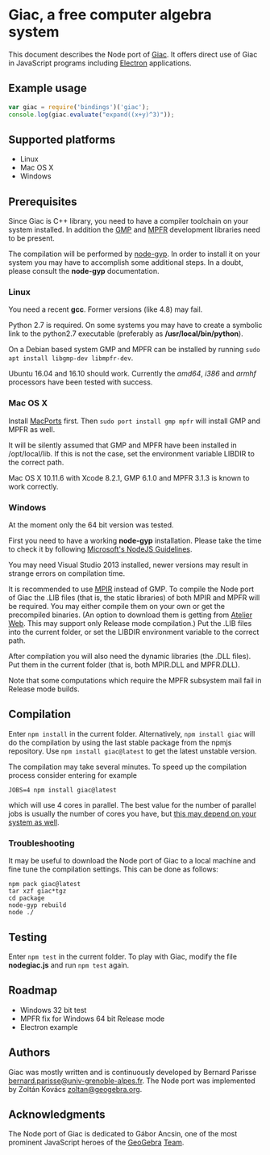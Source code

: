 # Giac, a free computer algebra system #

This document describes the Node port of
[Giac](http://www-fourier.ujf-grenoble.fr/~parisse/giac.html). It offers
direct use of Giac in JavaScript programs including
[Electron](https://electron.atom.io/) applications.

## Example usage ##

```javascript
var giac = require('bindings')('giac');
console.log(giac.evaluate("expand((x+y)^3)"));
```

## Supported platforms ##

* Linux
* Mac OS X
* Windows

## Prerequisites ##

Since Giac is C++ library, you need to have a compiler toolchain on your
system installed. In addition the [GMP](https://gmplib.org) and
[MPFR](http://www.mpfr.org/) development libraries need to be present.

The compilation will be performed by
[node-gyp](https://github.com/nodejs/node-gyp). In order to install it on
your system you may have to accomplish some additional steps. In a doubt,
please consult the **node-gyp** documentation.

### Linux ###

You need a recent **gcc**. Former versions (like 4.8) may fail.

Python 2.7 is required. On some systems you may have to create a symbolic link to
the python2.7 executable (preferably as **/usr/local/bin/python**).

On a Debian based system GMP and MPFR can be installed by running `sudo apt install
libgmp-dev libmpfr-dev`.

Ubuntu 16.04 and 16.10 should work. Currently the *amd64*, *i386* and
*armhf* processors have been tested with success.

### Mac OS X ###

Install [MacPorts](https://www.macports.org/install.php) first. Then `sudo port
install gmp mpfr` will install GMP and MPFR as well.

It will be silently assumed that GMP and MPFR have been installed in /opt/local/lib.
If this is not the case, set the environment variable LIBDIR to the correct path.

Mac OS X 10.11.6 with Xcode 8.2.1, GMP 6.1.0 and MPFR 3.1.3 is known to
work correctly.

### Windows ###

At the moment only the 64 bit version was tested.

First you need to have a working **node-gyp** installation. Please take the time
to check it by following
[Microsoft's NodeJS Guidelines](https://github.com/Microsoft/nodejs-guidelines/blob/master/windows-environment.md#compiling-native-addon-modules).

You may need Visual Studio 2013 installed, newer versions may result in strange
errors on compilation time.

It is recommended to use [MPIR](http://mpir.org/) instead of GMP. To compile the Node port of Giac the .LIB
files (that is, the static libraries) of both MPIR and MPFR will be required. You
may either compile them on your own or get the precompiled binaries. (An option
to download them is getting from [Atelier Web](http://www.atelierweb.com/mpir-and-mpfr/).
This may support only Release mode compilation.) Put the .LIB files into the current
folder, or set the LIBDIR environment variable to the correct path.

After compilation you will also need the dynamic libraries (the .DLL files). Put them
in the current folder (that is, both MPIR.DLL and MPFR.DLL).

Note that some computations which require the MPFR subsystem mail fail in Release mode builds.

## Compilation ##

Enter `npm install` in the current folder. Alternatively, `npm install
giac` will do the compilation by using the last stable package from the
npmjs repository. Use `npm install giac@latest` to get the latest
unstable version.

The compilation may take several minutes. To speed up the compilation
process consider entering for example
```
JOBS=4 npm install giac@latest
```
which will use 4 cores in parallel. The best value for the number of
parallel jobs is usually the number of cores you have, but
[this may depend on your system as
well](http://stackoverflow.com/questions/2499070/gnu-make-should-the-number-of-jobs-equal-the-number-of-cpu-cores-in-a-system).

### Troubleshooting ###

It may be useful to download the Node port of Giac to a local machine
and fine tune the compilation settings. This can be done as follows:
```
npm pack giac@latest
tar xzf giac*tgz
cd package
node-gyp rebuild
node ./
```

## Testing ##

Enter `npm test` in the current folder. To play with Giac, modify the
file **nodegiac.js** and run `npm test` again.

## Roadmap ##
* Windows 32 bit test
* MPFR fix for Windows 64 bit Release mode
* Electron example

## Authors ##

Giac was mostly written and is continuously developed by Bernard Parisse
<bernard.parisse@univ-grenoble-alpes.fr>. The Node port was implemented
by Zoltán Kovács <zoltan@geogebra.org>.

## Acknowledgments ##

The Node port of Giac is dedicated to Gábor Ancsin, one of the most
prominent JavaScript heroes of the [GeoGebra](http://www.geogebra.org)
[Team](http://www.geogebra.org/team).
